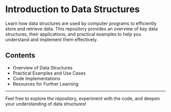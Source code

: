 # Introduction to Data Structures

Learn how data structures are used by computer programs to efficiently store and retrieve data. This repository provides an overview of key data structures, their applications, and practical examples to help you understand and implement them effectively.

## Contents

-   Overview of Data Structures
-   Practical Examples and Use Cases
-   Code Implementations
-   Resources for Further Learning

---

Feel free to explore the repository, experiment with the code, and deepen your understanding of data structures!
